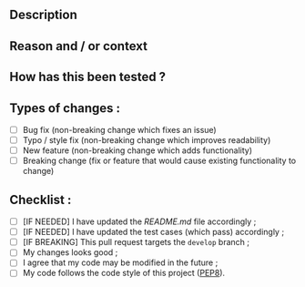 <!--- Provide a general summary of your changes in the title above -->


## Description
<!--- Describe your changes in detail -->


## Reason and / or context
<!--- Why is this change required ? What problem does it solve ? -->
<!--- If it fixes an open issue, please link to the issue here -->


## How has this been tested ?
<!--- Include details of your testing environment here -->


## Types of changes :
<!--- What types of changes does your code introduce ? Put an `X` in all the boxes that apply : -->
- [ ] Bug fix (non-breaking change which fixes an issue)
- [ ] Typo / style fix (non-breaking change which improves readability)
- [ ] New feature (non-breaking change which adds functionality)
- [ ] Breaking change (fix or feature that would cause existing functionality to change)

## Checklist :
<!--- Put an `X` in all the boxes that apply : -->
- [ ] \[IF NEEDED\] I have updated the _README.md_ file accordingly ;
- [ ] \[IF NEEDED\] I have updated the test cases (which pass) accordingly ;
- [ ] \[IF BREAKING\] This pull request targets the `develop` branch ;
- [ ] My changes looks good ;
- [ ] I agree that my code may be modified in the future ;
- [ ] My code follows the code style of this project ([PEP8](https://www.python.org/dev/peps/pep-0008/)).
